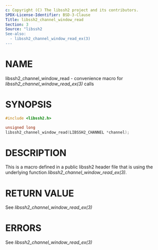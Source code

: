 ```yaml
---
c: Copyright (C) The libssh2 project and its contributors.
SPDX-License-Identifier: BSD-3-Clause
Title: libssh2_channel_window_read
Section: 3
Source: "libssh2
See-also:
  - libssh2_channel_window_read_ex(3)
---
```


# NAME

libssh2_channel_window_read - convenience macro for *libssh2_channel_window_read_ex(3)* calls

# SYNOPSIS

~~~c
#include <libssh2.h>

unsigned long
libssh2_channel_window_read(LIBSSH2_CHANNEL *channel);
~~~

# DESCRIPTION

This is a macro defined in a public libssh2 header file that is using the
underlying function *libssh2_channel_window_read_ex(3)*.

# RETURN VALUE

See *libssh2_channel_window_read_ex(3)*

# ERRORS

See *libssh2_channel_window_read_ex(3)*
